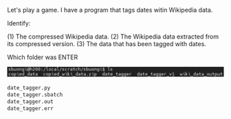 Let's play a game. I have a program that tags dates witin Wikipedia data. 

Identify: 

(1) The compressed Wikipedia data. 
(2) The Wikipedia data extracted from its compressed version.
(3) The data that has been tagged with dates. 


Which folder was ENTER

![Descriptive alt text](https://raw.githubusercontent.com/EmoryHPC/practical-data-science/main/file-naming/images/file_names.jpg)



```
date_tagger.py
date_tagger.sbatch
date_tagger.out
date_tagger.err
```
